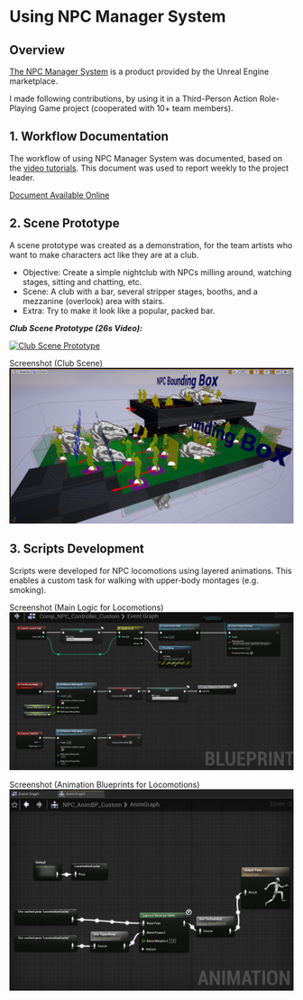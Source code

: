 # Using NPC Manager System

## Overview

[The NPC Manager System](https://www.unrealengine.com/marketplace/en-US/product/npc-manager-system) 
is a product provided by the Unreal Engine marketplace.

I made following contributions, by using it in a Third-Person Action Role-Playing Game project (cooperated with 10+ team members).

## 1. Workflow Documentation

The workflow of using NPC Manager System was documented, based on the [video tutorials](https://www.youtube.com/watch?v=vZ2Svyb1vio&list=PLziQlhUd357hXTKzhm_U5WswPrbJbVRRO).
This document was used to report weekly to the project leader.

[Document Available Online](https://docs.google.com/document/d/1iXxkULiVVd8wTTEx0adqSmqz9vc8MzKe12o9aDRWOKQ/edit)

## 2. Scene Prototype 

A scene prototype was created as a demonstration, for the team artists who want to make characters act like they are at a club.
* Objective: Create a simple nightclub with NPCs milling around, watching stages, sitting and chatting, etc.
* Scene: A club with a bar, several stripper stages, booths, and a mezzanine (overlook) area with stairs.
* Extra: Try to make it look like a popular, packed bar.
 
***Club Scene Prototype (26s Video):***

[![Club Scene Prototype](http://img.youtube.com/vi/3V_RR_bHeis/0.jpg)](http://www.youtube.com/watch?v=3V_RR_bHeis "Club Scene Prototype")

Screenshot (Club Scene)
![Screenshot (Club Scene)](pics/pic1.png "Screenshot (Club Scene)")

## 3. Scripts Development

Scripts were developed for NPC locomotions using layered animations. This enables a custom task for walking with upper-body montages (e.g. smoking).

Screenshot (Main Logic for Locomotions)
![Screenshot (Main Logic for Locomotions)](pics/pic2.png "Screenshot (Main Logic for Locomotions)")

Screenshot (Animation Blueprints for Locomotions)
![Screenshot (Animation Blueprints for Locomotions)](pics/pic3.png "Screenshot (Animation Blueprints for Locomotions)")
